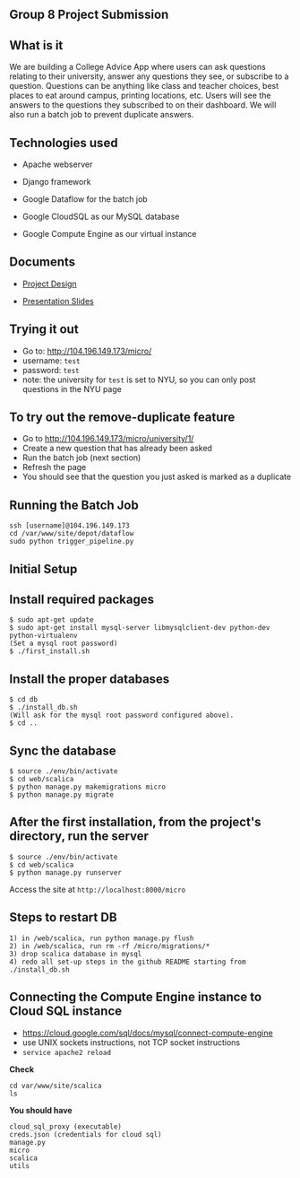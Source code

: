 Group 8 Project Submission
---
What is it
---
We are building a College Advice App where users can ask questions relating to their university, answer any questions they see, or subscribe to a question. Questions can be anything like class and teacher choices, best places to eat around campus, printing locations, etc. Users will see the answers to the questions they subscribed to on their dashboard. We will also run a batch job to prevent duplicate answers.

Technologies used
---
* Apache webserver

* Django framework

* Google Dataflow for the batch job

* Google CloudSQL as our MySQL database

* Google Compute Engine as our virtual instance


Documents
---
* [Project Design](https://docs.google.com/document/d/1evK8H9v9Xi3oi-DZ_j8c4Kp1K-RW8u_dYOcAvAEJPTE/edit)

* [Presentation Slides](https://docs.google.com/presentation/d/1lY1ofil1c_jugo1Aim4T7U9Kru74sdGQZcD5H26XnZU/edit)


Trying it out
---
* Go to: http://104.196.149.173/micro/
* username: `test`
* password: `test`
* note: the university for `test` is set to NYU, so you can only post questions in the NYU page

To try out the remove-duplicate feature
---
* Go to http://104.196.149.173/micro/university/1/
* Create a new question that has already been asked
* Run the batch job (next section)
* Refresh the page
* You should see that the question you just asked is marked as a duplicate

## Running the Batch Job
```
ssh [username]@104.196.149.173
cd /var/www/site/depot/dataflow
sudo python trigger_pipeline.py
```

Initial Setup
---
## Install required packages
```
$ sudo apt-get update
$ sudo apt-get install mysql-server libmysqlclient-dev python-dev python-virtualenv
(Set a mysql root password)
$ ./first_install.sh
```

## Install the proper databases
```
$ cd db
$ ./install_db.sh
(Will ask for the mysql root password configured above).
$ cd ..
```

## Sync the database
```
$ source ./env/bin/activate
$ cd web/scalica
$ python manage.py makemigrations micro
$ python manage.py migrate
```


## After the first installation, from the project's directory, run the server
```
$ source ./env/bin/activate
$ cd web/scalica
$ python manage.py runserver
```

Access the site at `http://localhost:8000/micro`

## Steps to restart DB
```
1) in /web/scalica, run python manage.py flush
2) in /web/scalica, run rm -rf /micro/migrations/*
3) drop scalica database in mysql
4) redo all set-up steps in the github README starting from ./install_db.sh
```

## Connecting the Compute Engine instance to Cloud SQL instance
- https://cloud.google.com/sql/docs/mysql/connect-compute-engine
- use UNIX sockets instructions, not TCP socket instructions
- `service apache2 reload`

**Check**
```
cd var/www/site/scalica
ls
```
**You should have**
```
cloud_sql_proxy (executable)
creds.json (credentials for cloud sql)
manage.py
micro
scalica
utils
```
